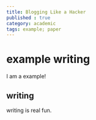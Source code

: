 ```yaml
---
title: Blogging Like a Hacker
published : true
category: academic
tags: example; paper
---
```


# example writing

I am a example!

<!--more-->

## writing

writing is real fun.
